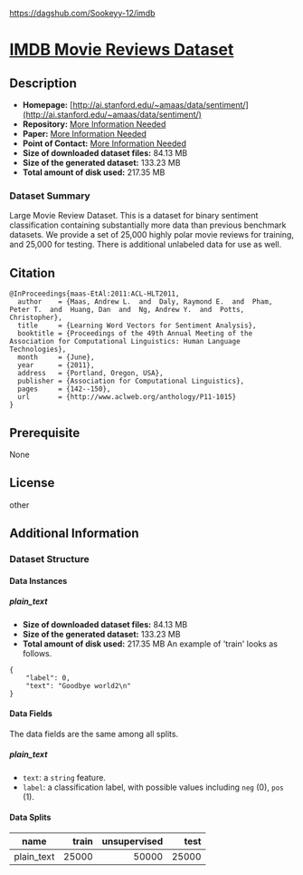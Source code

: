 https://dagshub.com/Sookeyy-12/imdb

# [IMDB Movie Reviews Dataset](https://dagshub.com/Sookeyy-12/imdb)

## Description
- **Homepage:** [http://ai.stanford.edu/~amaas/data/sentiment/](http://ai.stanford.edu/~amaas/data/sentiment/)
- **Repository:** [More Information Needed](https://github.com/huggingface/datasets/blob/master/CONTRIBUTING.md#how-to-contribute-to-the-dataset-cards)
- **Paper:** [More Information Needed](https://github.com/huggingface/datasets/blob/master/CONTRIBUTING.md#how-to-contribute-to-the-dataset-cards)
- **Point of Contact:** [More Information Needed](https://github.com/huggingface/datasets/blob/master/CONTRIBUTING.md#how-to-contribute-to-the-dataset-cards)
- **Size of downloaded dataset files:** 84.13 MB
- **Size of the generated dataset:** 133.23 MB
- **Total amount of disk used:** 217.35 MB

### Dataset Summary

Large Movie Review Dataset.
This is a dataset for binary sentiment classification containing substantially more data than previous benchmark datasets. We provide a set of 25,000 highly polar movie reviews for training, and 25,000 for testing. There is additional unlabeled data for use as well.

## Citation

```
@InProceedings{maas-EtAl:2011:ACL-HLT2011,
  author    = {Maas, Andrew L.  and  Daly, Raymond E.  and  Pham, Peter T.  and  Huang, Dan  and  Ng, Andrew Y.  and  Potts, Christopher},
  title     = {Learning Word Vectors for Sentiment Analysis},
  booktitle = {Proceedings of the 49th Annual Meeting of the Association for Computational Linguistics: Human Language Technologies},
  month     = {June},
  year      = {2011},
  address   = {Portland, Oregon, USA},
  publisher = {Association for Computational Linguistics},
  pages     = {142--150},
  url       = {http://www.aclweb.org/anthology/P11-1015}
}
```

## Prerequisite
None

## License
other

## Additional Information
### Dataset Structure

#### Data Instances

##### plain_text
- **Size of downloaded dataset files:** 84.13 MB
- **Size of the generated dataset:** 133.23 MB
- **Total amount of disk used:** 217.35 MB
An example of 'train' looks as follows.
```
{
    "label": 0,
    "text": "Goodbye world2\n"
}
```
#### Data Fields
The data fields are the same among all splits.
##### plain_text
- `text`: a `string` feature.
- `label`: a classification label, with possible values including `neg` (0), `pos` (1).

#### Data Splits

|   name   |train|unsupervised|test |
|----------|----:|-----------:|----:|
|plain_text|25000|       50000|25000|

